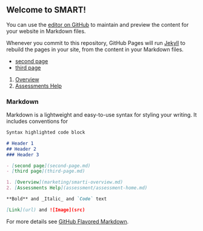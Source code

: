 ## Welcome to SMART!

You can use the [editor on GitHub](https://github.com/prediktech/smarti-docs/edit/main/docs/index.md) to maintain and preview the content for your website in Markdown files.

Whenever you commit to this repository, GitHub Pages will run [Jekyll](https://jekyllrb.com/) to rebuild the pages in your site, from the content in your Markdown files.

- [second page](second-page.md)
- [third page](third-page.md)

1. [Overview](marketing/smarti-overview.md)
2. [Assessments Help](assessment/assessment-home.md)

### Markdown

Markdown is a lightweight and easy-to-use syntax for styling your writing. It includes conventions for

```markdown
Syntax highlighted code block

# Header 1
## Header 2
### Header 3

- [second page](second-page.md)
- [third page](third-page.md)

1. [Overview](marketing/smarti-overview.md)
2. [Assessments Help](assessment/assessment-home.md)

**Bold** and _Italic_ and `Code` text

[Link](url) and ![Image](src)
```

For more details see [GitHub Flavored Markdown](https://guides.github.com/features/mastering-markdown/).


